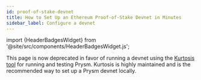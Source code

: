 ```yaml
---
id: proof-of-stake-devnet
title: How to Set Up an Ethereum Proof-of-Stake Devnet in Minutes
sidebar_label: Configure a devnet
---
```


import {HeaderBadgesWidget} from '@site/src/components/HeaderBadgesWidget.js';

<HeaderBadgesWidget commaDelimitedContributors="Raul, Sammy, James" />

This page is now deprecated in favor of running a devnet using the [Kurtosis tool](https://github.com/ethpandaops/ethereum-package) for running and testing Prysm. Kurtosis is highly maintained and is the recommended way to set up a Prysm devnet locally.